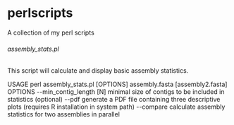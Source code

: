 # perlscripts

A collection of my perl scripts


###### assembly_stats.pl 

This script will calculate and display basic assembly statistics.

USAGE    perl assembly_stats.pl [OPTIONS] assembly.fasta [assembly2.fasta]
OPTIONS
   --min_contig_length [N]      minimal size of contigs to be included in statistics (optional)
   --pdf                        generate a PDF file containing three descriptive plots (requires R installation in system path)
   --compare                    calculate assembly statistics for two assemblies in parallel



